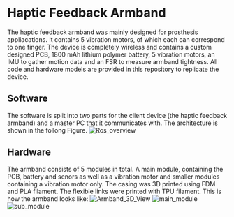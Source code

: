 # Haptic Feedback Armband

The haptic feedback armband was mainly designed for prosthesis appliacations. It contains 5 vibration motors, of which each can correspond to one finger. The device is completely wireless and contains a custom designed PCB, 1800 mAh lithium polymer battery, 5 vibration motors, an IMU to gather motion data and an FSR to measure armband tightness. All code and hardware models are provided in this repository to replicate the device.

## Software
The software is split into two parts for the client device (the haptic feedback armband) and a master PC that it communicates with. The architecture is shown in the follong Figure.
![Ros_overview](https://github.com/ASM-FAU/Haptic-Feedback-Armband/assets/141027919/b78747be-4555-4fe0-9160-5b28fc6a3a56)


## Hardware
The armband consists of 5 modules in total. A main module, containing the PCB, battery and senors as well as a vibration motor and smaller modules containing a vibration motor only. The casing was 3D printed using FDM and PLA filament. The flexible links were printed with TPU filament. This is how the armband looks like:
![Armband_3D_View](https://github.com/ASM-FAU/Haptic-Feedback-Armband/assets/141027919/1785485f-5e78-4347-92ee-84d4b8889d9c)
![main_module](https://github.com/ASM-FAU/Haptic-Feedback-Armband/assets/141027919/88b7e59b-bf38-4f70-b87f-b88ff5b84325)
![sub_module](https://github.com/ASM-FAU/Haptic-Feedback-Armband/assets/141027919/8aa3fcda-d4c6-4201-bdf7-a9fc979093d3)
